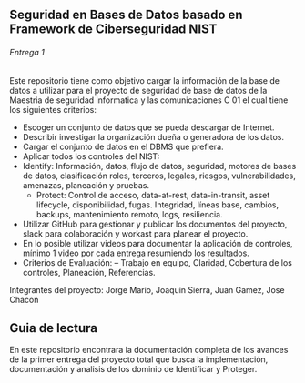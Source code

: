 ## Seguridad en Bases de Datos basado en Framework de Ciberseguridad NIST ## 
###### Entrega 1 ######
Este repositorio tiene como objetivo cargar la información de la base de datos a utilizar para el proyecto de seguridad de base de datos de la Maestria de seguridad informatica y las comunicaciones C 01 el cual tiene los siguientes criterios:

* Escoger un conjunto de datos que se pueda descargar de Internet.
* Describir investigar la organización dueña o generadora de los datos.
* Cargar el conjunto de datos en el DBMS que prefiera.
* Aplicar todos los controles del NIST:
 * Identify:
Información, datos, flujo de datos, seguridad, motores de bases de datos, clasificación
roles, terceros, legales, riesgos, vulnerabilidades, amenazas, planeación y pruebas. 
   * Protect:
Control de acceso, data-at-rest, data-in-transit, asset lifecycle, disponibilidad, fugas.
Integridad, líneas base, cambios, backups, mantenimiento remoto, logs, resiliencia. 
* Utilizar GitHub para gestionar y publicar los documentos del proyecto, slack para
colaboración y workast para planear el proyecto.
* En lo posible utilizar videos para documentar la aplicación de controles, mínimo 1
video por cada entrega resumiendo los resultados.
* Criterios de Evaluación:
– Trabajo en equipo, Claridad, Cobertura de los controles, Planeación, Referencias.

Integrantes del proyecto: Jorge Mario, Joaquin Sierra, Juan Gamez, Jose Chacon


## Guia de lectura

En este repositorio encontrara la documentación completa de los avances de la primer entrega del proyecto total que busca la implementación, documentación y analisis de los dominio de Identificar y Proteger.
